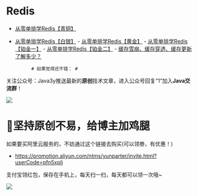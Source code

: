 # Redis #

- [从零单排学Redis【青铜】](https://segmentfault.com/a/1190000016837791)
- [从零单排学Redis【白银】](https://segmentfault.com/a/1190000016951866)
            - [从零单排学Redis【黄金】](https://segmentfault.com/a/1190000016964511)
            - [从零单排学Redis【铂金一】](https://segmentfault.com/a/1190000017170690)
            - [从零单排学Redis【铂金二】](https://segmentfault.com/a/1190000017250990)
            - [缓存雪崩、缓存穿透、缓存更新了解多少？](https://segmentfault.com/a/1190000017882763)
            
            
            # 如果觉得还不错： #

关注公众号：Java3y推送最新的**原创**技术文章，进入公众号回复“1”加入**Java交流群**！

![](https://user-gold-cdn.xitu.io/2018/2/28/161dc06a373e4f4d?w=258&h=258&f=jpeg&s=27005)


# :sparkling_heart:坚持原创不易，给博主加鸡腿 #


如果要买阿里云服务的，不妨通过这个链接去购买(可以领劵，有优惠！)

- https://promotion.aliyun.com/ntms/yunparter/invite.html?userCode=pfn5xpli



支付宝领红包，保存在手机上，每天扫一扫，每天都可以领一次哦~


![](https://user-gold-cdn.xitu.io/2018/11/18/16726109849ec9ec?w=567&h=852&f=jpeg&s=76745)


